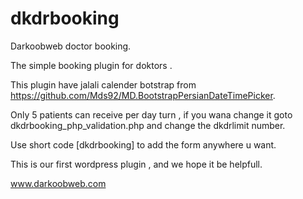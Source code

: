 # dkdrbooking

Darkoobweb doctor booking.

The simple booking plugin for doktors .

This plugin have jalali calender botstrap from https://github.com/Mds92/MD.BootstrapPersianDateTimePicker.

Only 5 patients can receive per day turn , if you wana change it goto dkdrbooking_php_validation.php and change the dkdrlimit number.

Use short code [dkdrbooking] to add the form anywhere u want.

This is our first wordpress plugin , and we hope it be helpfull.


www.darkoobweb.com



